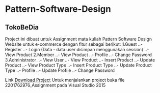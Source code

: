 # Pattern-Software-Design

## TokoBeDia
Project ini dibuat untuk Assignment mata kuliah Pattern Software Design 
Website untuk e-commerce dengan fitur sebagai berikut:
1.Guest
  ..- Register
  ..- Login (Data - data user disimpan menggunakan session)
  ..- View Product
2.Member
   ..- View Product
   ..- Profile
   ..- Change Password
3.Administrator
   ..- View User
   ..- View Product
   ..- Insert Product
   ..- Update Product
   ..- View Product Type
   ..- Insert Product Type
   ..- Update Product Type
   ..- Profile
   ..- Update Profile
   ..- Change Password

Link [Download Project](https://drive.google.com/file/d/1XZB1thZJcexwLuw_ycZbD4r2O3rANK1c/view?usp=sharing)
Untuk menjalankan project buka file 2201762976_Assignment pada Visual Studio 2015
